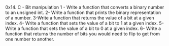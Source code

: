 0x14. C - Bit manipulation
1 - Write a function that converts a binary number to an unsigned int. 
2- Write a function that prints the binary representation of a number. 
3-Write a function that returns the value of a bit at a given index.
4- Write a function that sets the value of a bit to 1 at a given index.
5- Write a function that sets the value of a bit to 0 at a given index. 
6- Write a function that returns the number of bits you would need to flip to get from one number to another.
